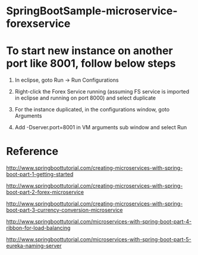 # SpringBootSample-microservice-forexservice

# To start new instance on another port like 8001, follow below steps

1. In eclipse, goto Run -> Run Configurations

2. Right-click the Forex Service running (assuming FS service is imported in eclipse and running on port 8000) and select duplicate

3. For the instance duplicated, in the configurations window, goto Arguments

4. Add -Dserver.port=8001 in VM arguments sub window and select Run

# Reference

http://www.springboottutorial.com/creating-microservices-with-spring-boot-part-1-getting-started

http://www.springboottutorial.com/creating-microservices-with-spring-boot-part-2-forex-microservice

http://www.springboottutorial.com/creating-microservices-with-spring-boot-part-3-currency-conversion-microservice

http://www.springboottutorial.com/microservices-with-spring-boot-part-4-ribbon-for-load-balancing

http://www.springboottutorial.com/microservices-with-spring-boot-part-5-eureka-naming-server
